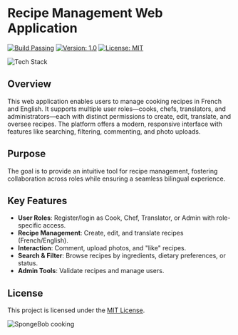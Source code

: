 # Recipe Management Web Application 

[![Build Passing](https://img.shields.io/badge/build-passing-brightgreen.svg)](https://github.com/yourusername/recipe-management/actions)
[![Version: 1.0](https://img.shields.io/badge/version-1.0-blue.svg)](https://opensource.org/licenses/MIT)
[![License: MIT](https://img.shields.io/badge/License-MIT-orange.svg)](https://opensource.org/licenses/MIT)


![Tech Stack](https://skillicons.dev/icons?i=html,css,js,jquery,php)


## Overview
This web application enables users to manage cooking recipes in French and English. It supports multiple user roles—cooks, chefs, translators, and administrators—each with distinct permissions to create, edit, translate, and oversee recipes. The platform offers a modern, responsive interface with features like searching, filtering, commenting, and photo uploads.

## Purpose
The goal is to provide an intuitive tool for recipe management, fostering collaboration across roles while ensuring a seamless bilingual experience.

## Key Features
- **User Roles**: Register/login as Cook, Chef, Translator, or Admin with role-specific access.
- **Recipe Management**: Create, edit, and translate recipes (French/English).
- **Interaction**: Comment, upload photos, and "like" recipes.
- **Search & Filter**: Browse recipes by ingredients, dietary preferences, or status.
- **Admin Tools**: Validate recipes and manage users.

## License
This project is licensed under the [MIT License](https://opensource.org/licenses/MIT).

![SpongeBob cooking](https://media.giphy.com/media/v1.Y2lkPTc5MGI3NjExN3RtdG02c3hxcHVhdzVmMmF2aGVoY3R2OHBsZDU4b3c4cjBqdTJpeiZlcD12MV9naWZzX3NlYXJjaCZjdD1n/N23cG6apipMmQ/giphy.gif)
